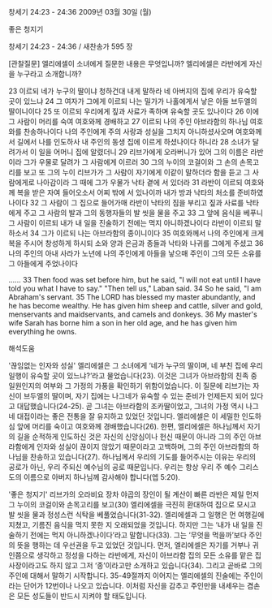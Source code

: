 창세기 24:23 - 24:36 
2009년 03월 30일 (월)

좋은 청지기



창세기 24:23 - 24:36 / 새찬송가 595 장

[관찰질문]
엘리에셀이 소녀에게 질문한 내용은 무엇입니까?
엘리에셀은 라반에게 자신을 누구라고 소개합니까?

23 이르되 네가 누구의 딸이냐 청하건대 내게 말하라 네 아버지의 집에 우리가 유숙할 곳이 있느냐 
24 그 여자가 그에게 이르되 나는 밀가가 나홀에게서 낳은 아들 브두엘의 딸이니이다 
25 또 이르되 우리에게 짚과 사료가 족하며 유숙할 곳도 있나이다 
26 이에 그 사람이 머리를 숙여 여호와께 경배하고 
27 이르되 나의 주인 아브라함의 하나님 여호와를 찬송하나이다 나의 주인에게 주의 사랑과 성실을 그치지 아니하셨사오며 여호와께서 길에서 나를 인도하사 내 주인의 동생 집에 이르게 하셨나이다 하니라 
28 소녀가 달려가서 이 일을 어머니 집에 알렸더니 
29 리브가에게 오라버니가 있어 그의 이름은 라반이라 그가 우물로 달려가 그 사람에게 이르러 
30 그의 누이의 코걸이와 그 손의 손목고리를 보고 또 그의 누이 리브가가 그 사람이 자기에게 이같이 말하더라 함을 듣고 그 사람에게로 나아감이라 그 때에 그가 우물가 낙타 곁에 서 있더라 
31 라반이 이르되 여호와께 복을 받은 자여 들어오소서 어찌 밖에 서 있나이까 내가 방과 낙타의 처소를 준비하였나이다
32 그 사람이 그 집으로 들어가매 라반이 낙타의 짐을 부리고 짚과 사료를 낙타에게 주고 그 사람의 발과 그의 동행자들의 발 씻을 물을 주고 
33 그 앞에 음식을 베푸니 그 사람이 이르되 내가 내 일을 진술하기 전에는 먹지 아니하겠나이다 라반이 이르되 말하소서 
34 그가 이르되 나는 아브라함의 종이니이다 
35 여호와께서 나의 주인에게 크게 복을 주시어 창성하게 하시되 소와 양과 은금과 종들과 낙타와 나귀를 그에게 주셨고
36 나의 주인의 아내 사라가 노년에 나의 주인에게 아들을 낳으매 주인이 그의 모든 소유를 그 아들에게 주었나이다  

......
33 Then food was set before him, but he said, "I will not eat until I have told you what I have to say." "Then tell us," Laban said. 
34 So he said, "I am Abraham's servant. 
35 The LORD has blessed my master abundantly, and he has become wealthy. He has given him sheep and cattle, silver and gold, menservants and maidservants, and camels and donkeys. 
36 My master's wife Sarah has borne him a son in her old age, and he has given him everything he owns.

해석도움





'끊임없는 인자와 성실'
 엘리에셀은 그 소녀에게 ‘네가 누구의 딸이며, 네 부친 집에 우리 일행이 유숙할 곳이 있느냐?’라고 물었습니다(23). 이것은 그녀가 아브라함의 친족 중 일원인지의 여부와 그 가정의 가풍을 확인하기 위함이었습니다. 이 질문에 리브가는 자신이 브두엘의 딸이며, 자기 집에는 나그네가 유숙할 수 있는 준비가 언제든지 되어 있다고 대답했습니다(24-25). 곧 그녀는 아브라함의 조카딸이었고, 그녀의 가정 역시 나그네 대접이라는 좋은 전통을 잘 유지하고 있었던 것입니다. 엘리에셀은 이 세밀한 인도하심 앞에 머리를 숙이고 여호와께 경배했습니다(26). 한편, 엘리에셀은 하나님께서 자기의 길을 순적하게 인도하신 것은 자신의 신앙심이나 헌신 때문이 아니라 그의 주인 아브라함에게 인자와 성실이 끊이지 않았기 때문이라고 고백하며, 그의 주인 아브라함의 하나님을 찬송하고 있습니다(27). 하나님께서 우리의 기도를 들어주시는 이유는 우리의 공로가 아닌, 우리 주되신 예수님의 공로 때문입니다. 우리는 항상 우리 주 예수 그리스도의 이름으로 아버지 하나님께 감사해야 합니다(엡 5:20).   

'좋은 청지기'
 리브가의 오라비요 장차 야곱의 장인이 될 계산이 빠른 라반은 제일 먼저 그 누이의 코걸이와 손목고리를 보고(30) 엘리에셀을 극진히 환대하여 집으로 모시고 발 씻을 물과 정성스런 식탁을 베풀었습니다(31-32). 엘리에셀과 그 일행은 먼 여행길에 지쳤고, 기름진 음식을 먹지 못한 지 오래되었을 것입니다. 하지만 그는 ‘내가 내 일을 진술하기 전에는 먹지 아니하겠나이다’라고 말합니다(33). 그는 ‘무엇을 먹을까’보다 주인의 뜻을 행하는 데 우선권을 두고 있었던 것입니다. 먼저, 엘리에셀은 자기를 거부나 귀인쯤으로 생각하고 정성을 다하는 라반에게, 자신이 아브라함 집의 모든 소유를 맡은 집사장이라고도 하지 않고 그저 ‘종’이라고만 소개하고 있습니다(34). 그리고 곧바로 그의 주인에 대해서 말하기 시작합니다. 35-49절까지 이어지는 엘리에셀의 진술에는 주인이라는 단어가 12번이나 나오고 있습니다. 이처럼 자신을 감추고 주인만을 내세우는 겸손은 모든 성도들이 반드시 지켜야 할 태도입니다.